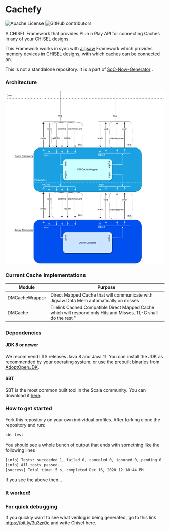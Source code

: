 Cachefy
=======================
![Apache License](https://img.shields.io/github/license/merledu/cachefy?style=plastic)
![GitHub contributors](https://img.shields.io/github/contributors/merledu/cachefy?style=plastic)

A CHISEL Framework that provides Plun n Play API for connecting Caches in any of your CHISEL designs.

This Framework works in sync with [Jigsaw](https://github.com/merledu/jigsaw) Framework which provides memory devices in CHISEL designs, with which caches can be connected on.

This is not a standalone repository. It is a part of [SoC-Now-Generator](https://github.com/merledu/SoC-Now-Generator) .

### Architecture

<img src="https://github.com/shahzaibk23/CHISEL-Caches/blob/master/docs/arch.png?raw=true" />


### Current Cache Implementations

| Module  | Purpose |
| ------------- | ------------- |
| DMCacheWrapper | Direct Mapped Cache that will communicate with Jigsaw Data Mem automatically on misses |
| DMCache | Tilelink Cached Compatible Direct Mapped Cache which will respond only Hits and Misses, TL-C shall do the rest "
### Dependencies

#### JDK 8 or newer

We recommend LTS releases Java 8 and Java 11. You can install the JDK as recommended by your operating system, or use the prebuilt binaries from [AdoptOpenJDK](https://adoptopenjdk.net/).

#### SBT 

SBT is the most common built tool in the Scala community. You can download it [here](https://www.scala-sbt.org/download.html).  


### How to get started

Fork this repository on your own individual profiles. After forking clone the repository and run:

```sh
sbt test
```

You should see a whole bunch of output that ends with something like the following lines
```
[info] Tests: succeeded 1, failed 0, canceled 0, ignored 0, pending 0
[info] All tests passed.
[success] Total time: 5 s, completed Dec 16, 2020 12:18:44 PM
```
If you see the above then...

### It worked!

### For quick debugging
If you quickly want to see what verilog is being generated, go to this link  https://bit.ly/3u3zr0e and write Chisel here.
